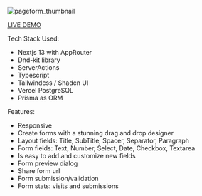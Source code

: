 ![pageform_thumbnail](https://github.com/Kliton/yt_pageform/assets/10452377/610b5935-5afd-4126-9dfd-a7064e18a0db)

[LIVE DEMO](https://yt-pageform.vercel.app/)


Tech Stack Used:
- Nextjs 13  with AppRouter
- Dnd-kit library
- ServerActions
- Typescript
- Tailwindcss / Shadcn UI
- Vercel PostgreSQL
- Prisma as ORM

Features: 
- Responsive
- Create forms with a stunning drag and drop designer
- Layout fields: Title, SubTitle, Spacer, Separator, Paragraph
- Form fields: Text, Number, Select, Date, Checkbox, Textarea
- Is easy to add and customize new fields
- Form preview dialog
- Share form url
- Form submission/validation
- Form stats: visits and submissions
